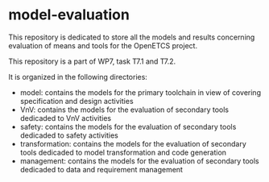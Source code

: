 model-evaluation
================

This repository is dedicated to store all the models and results concerning evaluation of means and tools for the OpenETCS project.

This repository is a part of WP7, task T7.1 and T7.2.

It is organized in the following directories:

* model: contains the models for the primary toolchain in view of covering specification and design activities
* VnV: contains the models for the evaluation of secondary tools dedicaded to VnV activities
* safety: contains the models for the evaluation of secondary tools dedicaded to safety activities
* transformation: contains the models for the evaluation of secondary tools dedicaded to model transformation and code generation
* management: contains the models for the evaluation of secondary tools dedicaded to data and requirement management


